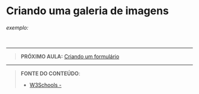 # Criando uma galeria de imagens





###### exemplo:

``` css
```





***

> **PRÓXIMO AULA:** [Criando um formulário](../20.3-formularios)

***


> **FONTE DO CONTEÚDO**:
>
> - [W3Schools - ]()
